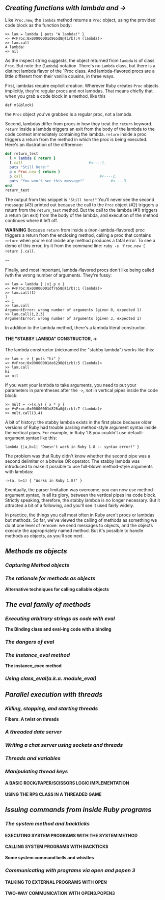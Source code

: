 ## *Creating functions with lambda and ->* ## 
Like `Proc.new`, the `lambda` method returns a `Proc` object, using the provided code block as the function body:

```irb 
>> lam = lambda { puts "A lambda!" }
=> #<Proc:0x00000001d965d8@(irb):4 (lambda)>
>> lam.call
A lambda!
=> nil
```
As the inspect string suggests, the object returned from `lambda` is of class `Proc`. But note the (`lambda`) notation. There's no `Lambda` class, but there is a distinct lambda flavor of the `Proc class. And lambda-flavored procs are a little different from their vanilla cousins, in three ways.

First, lambdas require explicit creation. Wherever Ruby creates `Proc` objects implicitly, they're regular procs and not lambdas. That means chiefly that when you grab a code block in a method, like this

`def m(&block)`

the `Proc` object you've grabbed is a regular proc, not a lambda.

Second, lambdas differ from procs in how they treat the `return` keyword. `return` inside a lambda triggers an exit from the body of the lambda to the code context immediately containing the lambda. `return` inside a proc triggers a return from the method in which the proc is being executed. Here's an illustration of the difference:

```ruby 
def return_test 
  l = lambda { return }
  l.call                              #<----1.
  puts "Still here!"
  p = Proc.new { return }
  p.call                                   #<----2.
  puts "You won't see this message!"            #<----3.
end
return_test
```
The output from this snippet is `"Still here!"` You'll never see the second message (#3) printed out because the call to the `Proc` object (#2) triggers a return from the `return_test` method. But the call to the lambda (#1) triggers a return (an exit) from the body of the lambda, and execution of the method continues where it left off.

**WARNING** Because `return` from inside a (non-lambda-flavored) proc triggers a return from the enclosing method, calling a proc that contains `return` when you're not inside any method produces a fatal error. To see a demo of this error, try it from the command line: `ruby -e 'Proc.new { return }.call`. 

--

Finally, and most important, lambda-flavored procs don't like being called iwth the wrong number of arguments. They're fussy:

```irb 
>> lam = lambda { |x| p x }
=> #<Proc:0x00000001df7658@(irb):1 (lambda)>
>> lam.call(1)
1
=> 1
>> lam.call
ArgumentError: wrong number of arguments (given 0, expected 1)
>> lam.call(1,2,3)
ArgumentError: wrong number of arguments (given 3, expected 1)
```
In addition to the lambda method, there's a lambda literal constructor.

#### THE "STABBY LAMBDA" CONSTRUCTOR, -> #### 
The lambda constructor (nicknamed the "stabby lambda") works like this:

```irb 
>> lam = -> { puts "hi" }
=> #<Proc:0x00000001de6290@(irb):5 (lambda)>
>> lam.call
hi
=> nil
```
If you want your lambda to take arguments, you need to put your parameters in parentheses after the `->`, *not* in vertical pipes inside the code block:

```irb 
>> mult = ->(x,y) { x * y }
=> #<Proc:0x00000001d826a0@(irb):7 (lambda)>
>> mult.call(3,4)
```
A bit of history: the stabby lambda exists in the first place because older versions of Ruby had trouble parsing method-style argument syntax inside the vertical pipes. For example, in Ruby 1.8 you couldn't use default-argument syntax like this:

```irb 
lambda {|a,b=1| "Doesn't work in Ruby 1.8 -- syntax error!" }
```
The problem was that Ruby didn't know whether the second pipe was a second delimiter or a bitwise OR operator. The stabby lambda was introduced to make it possible to use full-blown method-style arguments with lambdas:

```irb
->(a, b=1) { "Works in Ruby 1.8!" }
```
Eventually, the parser limitation was overcome; you can now use method-argument syntax, in all its glory, between the vertical pipes ina  code block. Strictly speaking, therefore, the stabby lambda is no longer necessary. But it attracted a bit of a following, and you'll see it used fairly widely.

In practice, the things you call most often in Ruby aren't procs or lambdas but methods. So far, we've viewed the calling of methods as something we do at one level of remove: we send messages to objects, and the objects execute the appropriately named method. But it's possible to handle methods as objects, as you'll see next.

## *Methods as objects* ## 

### *Capturing Method objects* ### 

### *The rationale for methods as objects* ### 

**Alternative techniques for calling callable objects** 

## *The eval family of methods* ## 

### *Executing arbitrary strings as code with eval* ### 

**The Binding class and eval-ing code with a binding** 

### *The dangers of eval* ### 

### *The instance_eval method* ### 

**The instance_exec method** 

### *Using class_eval(a.k.a. module_eval)* ### 

## *Parallel execution with threads* ## 

### *Killing, stopping, and starting threads* ### 

**Fibers: A twist on threads** 

### *A threaded date server* ### 

### *Writing a chat server using sockets and threads* ### 

### *Threads and variables* ### 

### *Manipulating thread keys* ### 

#### A BASIC ROCK/PAPER/SCISSORS LOGIC IMPLEMENTATION #### 

#### USING THE RPS CLASS IN A THREADED GAME #### 

## *Issuing commands from inside Ruby programs* ## 

### *The system method and backticks* ### 

#### EXECUTING SYSTEM PROGRAMS WITH THE SYSTEM METHOD #### 

#### CALLING SYSTEM PROGRAMS WITH BACKTICKS #### 

**Some system command bells and whistles** 

### *Communicating with programs via open and popen 3* ### 

#### TALKING TO EXTERNAL PROGRAMS WITH OPEN #### 

#### TWO-WAY COMMUNICATION WITH OPEN3.POPEN3 #### 
